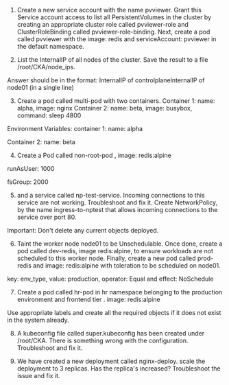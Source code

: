 1. Create a new service account with the name pvviewer. Grant this Service account access to list all PersistentVolumes in the cluster by creating an appropriate cluster role called pvviewer-role and ClusterRoleBinding called pvviewer-role-binding.
Next, create a pod called pvviewer with the image: redis and serviceAccount: pvviewer in the default namespace.




2. List the InternalIP of all nodes of the cluster. Save the result to a file /root/CKA/node_ips.


Answer should be in the format: InternalIP of controlplane<space>InternalIP of node01 (in a single line)




3. Create a pod called multi-pod with two containers.
Container 1: name: alpha, image: nginx
Container 2: name: beta, image: busybox, command: sleep 4800

Environment Variables:
container 1:
name: alpha

Container 2:
name: beta



4. Create a Pod called non-root-pod , image: redis:alpine

runAsUser: 1000

fsGroup: 2000


5. and a service called np-test-service. Incoming connections to this service are not working. Troubleshoot and fix it.
Create NetworkPolicy, by the name ingress-to-nptest that allows incoming connections to the service over port 80.


Important: Don't delete any current objects deployed.




6. Taint the worker node node01 to be Unschedulable. Once done, create a pod called dev-redis, image redis:alpine, to ensure workloads are not scheduled to this worker node. Finally, create a new pod called prod-redis and image: redis:alpine with toleration to be scheduled on node01.


key: env_type, value: production, operator: Equal and effect: NoSchedule




7. Create a pod called hr-pod in hr namespace belonging to the production environment and frontend tier .
image: redis:alpine


Use appropriate labels and create all the required objects if it does not exist in the system already.



8. A kubeconfig file called super.kubeconfig has been created under /root/CKA. There is something wrong with the configuration. Troubleshoot and fix it.



9. We have created a new deployment called nginx-deploy. scale the deployment to 3 replicas. Has the replica's increased? Troubleshoot the issue and fix it.

